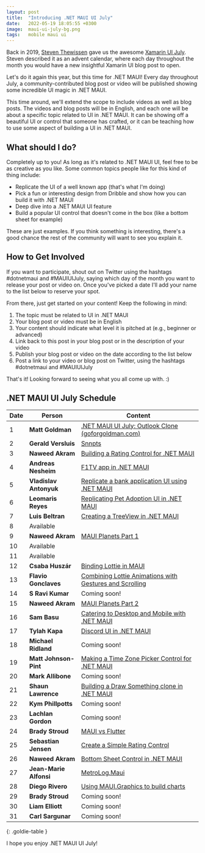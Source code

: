 ```yaml
---
layout: post
title:  "Introducing .NET MAUI UI July"
date:   2022-05-19 18:05:55 +0300
image:  maui-ui-july-bg.png
tags:   mobile maui ui
---
```


Back in 2019, [Steven Thewissen](https://thewissen.io/) gave us the awesome [Xamarin UI July](https://thewissen.io/introducing-xamarin-ui-july/). Steven described it as an advent calendar, where each day throughout the month you would have a new insightful Xamarin UI blog post to open.

Let's do it again this year, but this time for .NET MAUI! Every day throughout July, a community-contributed blog post or video will be published showing some incredible UI magic in .NET MAUI. 

This time around, we'll extend the scope to include videos as well as blog posts. The videos and blog posts will be in English, and each one will be about a specific topic related to UI in .NET MAUI. It can be showing off a beautiful UI or control that someone has crafted, or it can be teaching how to use some aspect of building a UI in .NET MAUI.

## What should I do?
Completely up to you! As long as it's related to .NET MAUI UI, feel free to be as creative as you like. Some common topics people like for this kind of thing include:

* Replicate the UI of a well known app (that's what I'm doing)
* Pick a fun or interesting design from Dribble and show how you can build it with .NET MAUI
* Deep dive into a .NET MAUI UI feature
* Build a popular UI control that doesn't come in the box (like a bottom sheet for example)

These are just examples. If you think something is interesting, there's a good chance the rest of the community will want to see you explain it.


## How to Get Involved
If you want to participate, shout out on Twitter using the hashtags #dotnetmaui and #MAUIUIJuly, saying which day of the month you want to release your post or video on. Once you've picked a date I'll add your name to the list below to reserve your spot.

From there, just get started on your content! Keep the following in mind:

1. The topic must be related to UI in .NET MAUI
2. Your blog post or video must be in English
3. Your content should indicate what level it is pitched at (e.g., beginner or advanced)
4. Link back to this post in your blog post or in the description of your video
5. Publish your blog post or video on the date according to the list below
6. Post a link to your video or blog post on Twitter, using the hashtags #dotnetmaui and #MAUIUIJuly

That's it! Looking forward to seeing what you all come up with. :)

## .NET MAUI UI July Schedule

| Date | Person             | Content                                                                                                       |
| ---- | ------------------ | ------------------------------------------------------------------------------------------------------------- |
| 1    | **Matt Goldman**       | [.NET MAUI UI July: Outlook Clone (goforgoldman.com)](https://goforgoldman.com/2022/06/30/outlook-clone.html) |
| 2    | **Gerald Versluis**    | [Snnpts](https://www.snppts.dev/)                                                                           |
| 3    | **Naweed Akram**          |     [Building a Rating Control for .NET MAUI](https://blogs.xgenoapps.com/post/2022/07/03/rating-view-maui)                   |
| 4    | **Andreas Nesheim**    | [F1TV app in .NET MAUI](https://www.andreasnesheim.no/maui-ui-july-replicating-f1tv-app/)       |
| 5    | **Vladislav Antonyuk**          |   [Replicate a bank application UI using .NET MAUI](https://vladislavantonyuk.azurewebsites.net/articles/Replicate-a-bank-application-UI-using-.NET-MAUI) |
| 6    | **Leomaris Reyes**     | [Replicating Pet Adoption UI in .NET MAUI](https://askxammy.com/replicating-pet-adoption-ui-in-net-maui/)             |
| 7    | **Luis Beltran**       | [Creating a TreeView in .NET MAUI](https://dev.to/icebeam7/creating-a-treeview-control-in-net-maui-49mp)      |
| 8    | Available          |                                                                                                               |
| 9    | **Naweed Akram**          | [MAUI Planets Part 1](https://blogs.xgenoapps.com/post/2022/07/08/maui-planets)   |
| 10   | Available          |                                                                                                               |
| 11   | Available          |                                                                                                               |
| 12   | **Csaba Huszár**       | [Binding Lottie in MAUI](https://dev.to/csaba8472/binding-lottie-or-any-other-swift-framework-with-ui-in-maui-543m)            |
| 13   | **Flavio Gonclaves**   | [Combining Lottie Animations with Gestures and Scrolling](https://www.cayas.de/blog/lottie-animations-gestures-and-scrolling)                |
| 14   | **S Ravi Kumar**       | Coming soon!                |
| 15   | **Naweed Akram**          | [MAUI Planets Part 2](https://blogs.xgenoapps.com/post/2022/07/15/maui-planets-part-2)                            |
| 16   | **Sam Basu**           | [Catering to Desktop and Mobile with .NET MAUI](https://t.co/cQ6vEUYBn0)                |
| 17   | **Tylah Kapa**        | [Discord UI in .NET MAUI](https://kapa.dev/blog/discord-ui-in-net-maui)                |
| 18   | **Michael Ridland**    | Coming soon!                |
| 19   | **Matt Johnson-Pint**  | [Making a Time Zone Picker Control for .NET MAUI](https://blog.sentry.io/2022/07/19/making-a-time-zone-picker-control-for-net-maui)                |
| 20   | **Mark Allibone**      | Coming soon!                |
| 21   | **Shaun Lawrence**     | [Building a Draw Something clone in .NET MAUI](https://blog.bijington.com/2022/07/20/draw-something-clone.html)                |
| 22   | **Kym Phillpotts**     | Coming soon!                |
| 23   | **Lachlan Gordon**     | Coming soon!                |
| 24   | **Brady Stroud**        | [MAUI vs Flutter](https://medium.com/@bradystroud/maui-vs-flutter-multi-platform-frameworks-showdown-2d215a9a86f2)                |
| 25   | **Sebastian Jensen**   | [Create a Simple Rating Control](https://medium.com/@tsjdevapps/net-maui-create-a-simple-rating-control-560566fa5014)                |
| 26   | **Naweed Akram**       | [Bottom Sheet Control in .NET MAUI](https://blogs.xgenoapps.com/post/2022/07/23/maui-bottom-sheet)                |
| 27   | **Jean-Marie Alfonsi** | [MetroLog.Maui](https://www.sharpnado.com/metrolog-maui/)                |
| 28   | **Diego Rivero**       | [Using MAUI.Graphics to build charts](https://grialkit.com/blog/using-maui-graphics-to-build-charts)                |
| 29   | **Brady Stroud**       | Coming soon!                |
| 30   | **Liam Elliott**       | Coming soon!                |
| 31   | **Carl Sargunar**      | Coming soon!                |
{: .goldie-table }

I hope you enjoy .NET MAUI UI July!